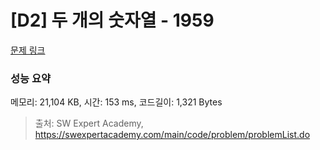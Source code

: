 # [D2] 두 개의 숫자열 - 1959 

[문제 링크](https://swexpertacademy.com/main/code/problem/problemDetail.do?contestProbId=AV5PpoFaAS4DFAUq) 

### 성능 요약

메모리: 21,104 KB, 시간: 153 ms, 코드길이: 1,321 Bytes



> 출처: SW Expert Academy, https://swexpertacademy.com/main/code/problem/problemList.do